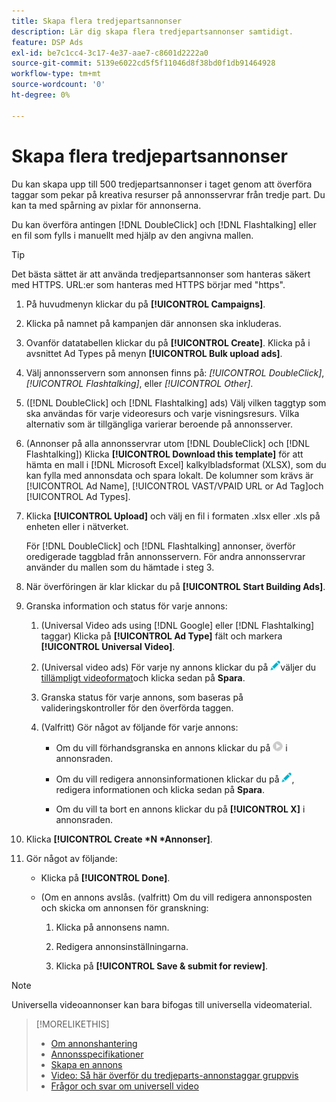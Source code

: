 ```yaml
---
title: Skapa flera tredjepartsannonser
description: Lär dig skapa flera tredjepartsannonser samtidigt.
feature: DSP Ads
exl-id: be7c1cc4-3c17-4e37-aae7-c8601d2222a0
source-git-commit: 5139e6022cd5f5f11046d8f38bd0f1db91464928
workflow-type: tm+mt
source-wordcount: '0'
ht-degree: 0%

---
```


# Skapa flera tredjepartsannonser

Du kan skapa upp till 500 tredjepartsannonser i taget genom att överföra taggar som pekar på kreativa resurser på annonsservrar från tredje part. Du kan ta med spårning av pixlar för annonserna.<!-- The bulksheet template for other ad servers says you can include 200. Which is it: 200 or 500? -->

Du kan överföra antingen [!DNL DoubleClick] och [!DNL Flashtalking] eller en fil som fylls i manuellt med hjälp av den angivna mallen.

>[!TIP]
>
> Det bästa sättet är att använda tredjepartsannonser som hanteras säkert med HTTPS. URL:er som hanteras med HTTPS börjar med &quot;https&quot;.

1. På huvudmenyn klickar du på **[!UICONTROL Campaigns]**.

1. Klicka på namnet på kampanjen där annonsen ska inkluderas.

1. Ovanför datatabellen klickar du på **[!UICONTROL Create]**. Klicka på i avsnittet Ad Types på menyn **[!UICONTROL Bulk upload ads]**.

1. Välj annonsservern som annonsen finns på: *[!UICONTROL DoubleClick]*, *[!UICONTROL Flashtalking]*, eller *[!UICONTROL Other]*.

1. ([!DNL DoubleClick] och [!DNL Flashtalking] ads) Välj vilken taggtyp som ska användas för varje videoresurs och varje visningsresurs. Vilka alternativ som är tillgängliga varierar beroende på annonsserver.

1. (Annonser på alla annonsservrar utom [!DNL DoubleClick] och [!DNL Flashtalking]) Klicka **[!UICONTROL Download this template]** för att hämta en mall i [!DNL Microsoft Excel] kalkylbladsformat (XLSX), som du kan fylla med annonsdata och spara lokalt. De kolumner som krävs är [!UICONTROL Ad Name], [!UICONTROL VAST/VPAID URL or Ad Tag]och [!UICONTROL Ad Types].

1. Klicka **[!UICONTROL Upload]** och välj en fil i formaten .xlsx eller .xls på enheten eller i nätverket.

   För [!DNL DoubleClick] och [!DNL Flashtalking] annonser, överför oredigerade taggblad från annonsservern. För andra annonsservrar använder du mallen som du hämtade i steg 3.

1. När överföringen är klar klickar du på **[!UICONTROL Start Building Ads]**.

1. Granska information och status för varje annons:

   1. (Universal Video ads using [!DNL Google] eller [!DNL Flashtalking] taggar) Klicka på **[!UICONTROL Ad Type]** fält och markera **[!UICONTROL Universal Video]**.

   1. (Universal video ads) För varje ny annons klickar du på ![redigera](/help/dsp/assets/edit.png)väljer du [tillämpligt videoformat](/help/dsp/campaign-management/ads/ad-settings-universal-video.md)och klicka sedan på **Spara**.

   1. Granska status för varje annons, som baseras på valideringskontroller för den överförda taggen.

   1. (Valfritt) Gör något av följande för varje annons:

      * Om du vill förhandsgranska en annons klickar du på ![play](/help/dsp/assets/play.png) i annonsraden.

      * Om du vill redigera annonsinformationen klickar du på ![redigera](/help/dsp/assets/edit.png), redigera informationen och klicka sedan på **Spara**.

      * Om du vill ta bort en annons klickar du på **[!UICONTROL X]** i annonsraden.

1. Klicka **[!UICONTROL Create *N *Annonser]**.

1. Gör något av följande:

   * Klicka på **[!UICONTROL Done]**.

   * (Om en annons avslås. (valfritt) Om du vill redigera annonsposten och skicka om annonsen för granskning:

      1. Klicka på annonsens namn.

      1. Redigera annonsinställningarna.

      1. Klicka på **[!UICONTROL Save & submit for review]**.

>[!NOTE]
>
>Universella videoannonser kan bara bifogas till universella videomaterial.

>[!MORELIKETHIS]
>
>* [Om annonshantering](ad-about.md)
>* [Annonsspecifikationer](ad-specs.md)
>* [Skapa en annons](ad-create.md)
>* [Video: Så här överför du tredjeparts-annonstaggar gruppvis](https://experienceleague.adobe.com/docs/advertising-learn/tutorials/dsp/bulk-upload-third-party-ad-tags.html)
>* [Frågor och svar om universell video](/help/dsp/campaign-management/faq-universal-video.md)

